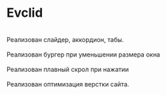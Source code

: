# Evclid
<style alighn-items:center>сайт Евклид</style>
<br>Реализован слайдер, аккордион, табы.</br>
<br>Реализован бургер при уменьшении размера окна</br>
<br>Реализован плавный скрол при нажатии</br>
<br>Реализован оптимизация верстки сайта.</br>
